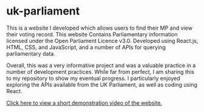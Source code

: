 # uk-parliament
This is a website I developed which allows users to find their MP and view their voting record. This website Contains Parliamentary information licensed under the Open Parliament Licence v3.0. Developed using React.js, HTML, CSS, and JavaScript, and a number of APIs for querying parliamentary data. 

Overall, this was a very informative project and was a valuable practice in a number of development practices. While far from perfect, I am sharing this to my repository to show my eventual progress. I particularly enjoyed exploring the APIs available from the UK Parliament, as well as coding using React.

<a href="https://youtu.be/6q3ubHMCIag">Click here to view a short demonstration video of the website.</a>
